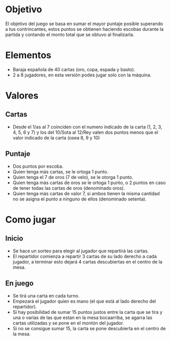# Objetivo
El objetivo del juego se basa en sumar el mayor puntaje posible superando a tus contrincantes, estos puntos
se obtienen haciendo escobas durante la partida y contando el monto total que se obtuvo al finalizarla.

# Elementos 

+ Baraja española de 40 cartas (oro, copa, espada y basto).
+ 2 a 8 jugadores, en esta versión podes jugar solo con la máquina.

# Valores
## Cartas
+ Desde el 1/as al 7 coinciden con el numero indicado de la carta (1, 2, 3, 4, 5, 6 y 7) y los del 10/Sota al 12/Rey valen dos puntos menos que el valor indicado de la carta (osea 8, 9 y 10)
## Puntaje
+ Dos puntos por escoba.
+ Quien tenga más cartas, se le ortoga 1 punto.
+ Quien tenga el 7 de oros (7 de velo), se le otorga 1 punto.
+ Quien tenga más cartas de oros se le ortoga 1 punto, o 2 puntos en caso de tener todas las cartas de oros (denominado oros).
+ Quien tenga más cartas de valor 7, si ambos tienen la misma cantidad no se asigna el punto a ninguno de ellos (denominado setenta).

# Como jugar
## Inicio
+ Se hace un sorteo para elegir al jugador que repartirá las cartas.
+ El repartidor comienza a repartir 3 cartas de su lado derecho a cada jugador, a terminar esto dejará 4 cartas descubiertas en el centro de la mesa.
## En juego
+ Se tirá una carta en cada turno.
+ Empezará el jugador quien es mano (el que está al lado derecho del repartidor).
+ Si hay posibilidad de sumar 15 puntos justos entre la carta que se tira y una o varias de las que estan en la mesa bocaarriba, se agarra las cartas utilizadas y se pone en el montón del jugador.
+ Si no se consigue sumar 15, la carta se pone descubierta en el centro de la mesa.
